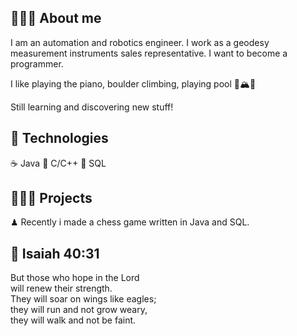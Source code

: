 ## 🙋🏻‍♂️ About me
I am an automation and robotics engineer. I work as a geodesy measurement instruments sales representative. I want to become a programmer.

I like playing the piano, boulder climbing, playing pool 🎹🏔🎱

Still learning and discovering new stuff!

## 🔧 Technologies

☕ Java
🔷 C/C++
🐬 SQL

## 👨🏻‍🔬 Projects

♟ Recently i made a chess game written in Java and SQL.

## 📘 **Isaiah 40:31**

But those who hope in the Lord<br />
will renew their strength.<br />
They will soar on wings like eagles;<br />
they will run and not grow weary,<br />
they will walk and not be faint.
